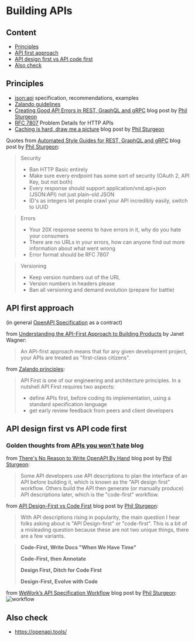 # Building APIs

## Content
- [Principles](#principles)
- [API first approach](#api-first-approach)
- [API design first vs API code first](#api-design-first-vs-api-code-first)
- [Also check](#also-check)


## Principles
- [json:api] specification, recommendations, examples
- [Zalando guidelines]
- [Creating Good API Errors in REST, GraphQL and gRPC] blog post by [Phil Sturgeon]
- [RFC 7807] Problem Details for HTTP APIs
- [Caching is hard, draw me a picture] blog post by [Phil Sturgeon]

Quotes from [Automated Style Guides for REST, GraphQL and gRPC] blog post by [Phil Sturgeon]:
> Security
> - Ban HTTP Basic entirely
> - Make sure every endpoint has some sort of security (OAuth 2, API Key, but not both)
> - Every response should support application/vnd.api+json (JSON:API) not just plain-old JSON
> - ID's as integers let people crawl your API incredibly easily, switch to UUID

> Errors
> - Your 20X response seems to have errors in it, why do you hate your consumers
> - There are no URLs in your errors, how can anyone find out more information about what went wrong
> - Error format should be RFC 7807

> Versioning
> - Keep version numbers out of the URL
> - Version numbers in headers please
> - Ban all versioning and demand evolution (prepare for battle)


## API first approach
(in general [OpenAPI Specification] as a contract)

from [Understanding the API-First Approach to Building Products] by Janet
Wagner:
> An API-first approach means that for any given development project, your APIs
> are treated as "first-class citizens".

from [Zalando principles]:
> API First is one of our engineering and architecture principles. In a
> nutshell API First requires two aspects:
>  - define APIs first, before coding its implementation, using a standard specification language
>  - get early review feedback from peers and client developers

## API design first vs API code first

### Golden thoughts from [APIs you won't hate] blog
from [There's No Reason to Write OpenAPI By Hand] blog post by [Phil Sturgeon]:
> Some API developers use API descriptions to plan the interface of an API
> before building it, which is known as the "API design first" workflow. Others
> build the API then generate (or manually produce) API descriptions later,
> which is the "code-first" workflow.

from [API Design-First vs Code First] blog post by [Phil Sturgeon]:
> With API descriptions rising in popularity, the main question I hear folks
> asking about is "API Design-first" or "code-first". This is a bit of a
> misleading question because these are not two unique things, there are a few
> variants.

> **Code-First, Write Docs "When We Have Time"**
>
> **Code-First, then Annotate**
>
> **Design First, Ditch for Code First**
>
> **Design-First, Evolve with Code**

from [WeWork’s API Specification Workflow] blog post by [Phil Sturgeon]:
![workflow](https://apisyouwonthate.com/static/fd5229a63ea93feebd0635a8b3ac2bb2/a24e6/workfow.jpg)


## Also check
- https://openapi.tools/


[OpenAPI Specification]: https://swagger.io/specification/
[Understanding the API-First Approach to Building Products]: https://swagger.io/resources/articles/adopting-an-api-first-approach/
[Zalando principles]: https://opensource.zalando.com/restful-api-guidelines/#api-first
[APIs you won't hate]: https://apisyouwonthate.com/blog/
[There's No Reason to Write OpenAPI By Hand]: https://apisyouwonthate.com/blog/theres-no-reason-to-write-openapi-by-hand
[Phil Sturgeon]: https://apisyouwonthate.com/author/phil-sturgeon
[API Design-First vs Code First]: https://apisyouwonthate.com/blog/api-design-first-vs-code-first
[FastAPI]: https://github.com/tiangolo/fastapi
[connexion]: https://github.com/zalando/connexion
[WeWork’s API Specification Workflow]: https://apisyouwonthate.com/blog/weworks-api-specification-workflow
[tsoa]: https://github.com/lukeautry/tsoa
[fastify-swagger]: https://github.com/fastify/fastify-swagger
[json:api]: https://jsonapi.org/
[Zalando guidelines]: https://opensource.zalando.com/restful-api-guidelines/
[Caching is hard, draw me a picture]: https://apisyouwonthate.com/blog/caching-is-hard-draw-me-a-picture
[RFC 7807]: https://datatracker.ietf.org/doc/html/rfc7807
[Creating Good API Errors in REST, GraphQL and gRPC]: https://apisyouwonthate.com/blog/creating-good-api-errors-in-rest-graphql-and-grpc
[Automated Style Guides for REST, GraphQL and gRPC]: https://apisyouwonthate.com/blog/automated-style-guides-for-rest-graphql-and-grpc
